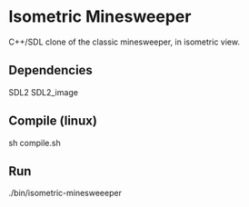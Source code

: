 # Isometric Minesweeper
C++/SDL clone of the classic minesweeper, in isometric view.

## Dependencies
SDL2
SDL2_image

## Compile (linux)
sh compile.sh

## Run
./bin/isometric-minesweeeper

